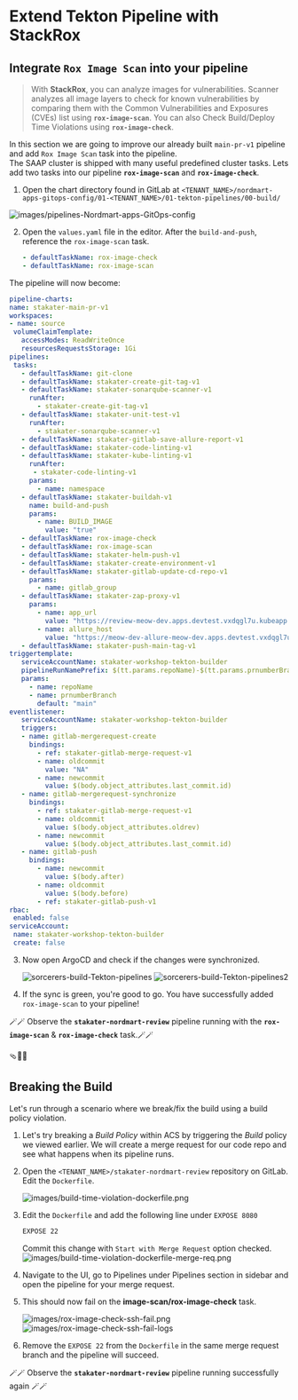 # Extend Tekton Pipeline with StackRox

## Integrate `Rox Image Scan` into your pipeline
> With **StackRox**, you can analyze images for vulnerabilities. Scanner analyzes all image layers to check for known vulnerabilities by comparing them with the Common Vulnerabilities and Exposures (CVEs) list using **`rox-image-scan`**. You can also Check Build/Deploy Time Violations using **`rox-image-check`**.

In this section we are going to improve our already built `main-pr-v1` pipeline and add `Rox Image Scan` task into the pipeline.  
The SAAP cluster is shipped with many useful predefined cluster tasks. 
Lets add two tasks into our pipeline **`rox-image-scan`** and **`rox-image-check`**. 

1. Open the chart directory found in GitLab at `<TENANT_NAME>/nordmart-apps-gitops-config/01-<TENANT_NAME>/01-tekton-pipelines/00-build/`

  ![images/pipelines-Nordmart-apps-GitOps-config](images/pipelines-nordmart-apps-gitops-config.png)

2. Open the `values.yaml` file in the editor. After the `build-and-push`, reference the `rox-image-scan` task. 

    ```yaml
    - defaultTaskName: rox-image-check
    - defaultTaskName: rox-image-scan
    ```


The pipeline will now become:
   ```yaml
pipeline-charts:
  name: stakater-main-pr-v1
  workspaces:
  - name: source
    volumeClaimTemplate:
      accessModes: ReadWriteOnce
      resourcesRequestsStorage: 1Gi
  pipelines:
    tasks:
      - defaultTaskName: git-clone
      - defaultTaskName: stakater-create-git-tag-v1
      - defaultTaskName: stakater-sonarqube-scanner-v1
        runAfter:
          - stakater-create-git-tag-v1
      - defaultTaskName: stakater-unit-test-v1
        runAfter:
          - stakater-sonarqube-scanner-v1
      - defaultTaskName: stakater-gitlab-save-allure-report-v1
      - defaultTaskName: stakater-code-linting-v1
      - defaultTaskName: stakater-kube-linting-v1
        runAfter:
         - stakater-code-linting-v1
        params:
          - name: namespace
      - defaultTaskName: stakater-buildah-v1
        name: build-and-push
        params:
          - name: BUILD_IMAGE
            value: "true"
      - defaultTaskName: rox-image-check
      - defaultTaskName: rox-image-scan
      - defaultTaskName: stakater-helm-push-v1
      - defaultTaskName: stakater-create-environment-v1
      - defaultTaskName: stakater-gitlab-update-cd-repo-v1
        params:
          - name: gitlab_group
      - defaultTaskName: stakater-zap-proxy-v1
        params:
          - name: app_url
            value: "https://review-meow-dev.apps.devtest.vxdqgl7u.kubeapp.cloud"
          - name: allure_host
            value: "https://meow-dev-allure-meow-dev.apps.devtest.vxdqgl7u.kubeapp.cloud"
      - defaultTaskName: stakater-push-main-tag-v1
  triggertemplate:
      serviceAccountName: stakater-workshop-tekton-builder
      pipelineRunNamePrefix: $(tt.params.repoName)-$(tt.params.prnumberBranch)
      params:
        - name: repoName
        - name: prnumberBranch
          default: "main"
  eventlistener:
      serviceAccountName: stakater-workshop-tekton-builder
      triggers:
      - name: gitlab-mergerequest-create
        bindings:
          - ref: stakater-gitlab-merge-request-v1
          - name: oldcommit
            value: "NA"
          - name: newcommit
            value: $(body.object_attributes.last_commit.id)
      - name: gitlab-mergerequest-synchronize
        bindings:
          - ref: stakater-gitlab-merge-request-v1
          - name: oldcommit
            value: $(body.object_attributes.oldrev)
          - name: newcommit
            value: $(body.object_attributes.last_commit.id)
      - name: gitlab-push
        bindings:
          - name: newcommit
            value: $(body.after)
          - name: oldcommit
            value: $(body.before)
          - ref: stakater-gitlab-push-v1
  rbac:
    enabled: false
  serviceAccount:
    name: stakater-workshop-tekton-builder
    create: false
  ```
3. Now open ArgoCD and check if the changes were synchronized.

    ![sorcerers-build-Tekton-pipelines](./images/sorcerers-build-tekton-pipelines.png)
    ![sorcerers-build-Tekton-pipelines2](./images/sorcerers-build-tekton-pipelines2.png)


4. If the sync is green, you're good to go. You have successfully added `rox-image-scan` to your pipeline!

🪄🪄 Observe the **`stakater-nordmart-review`** pipeline running with the **`rox-image-scan`** & **`rox-image-check`** task.🪄🪄

🩴🔑🐉

## Breaking the Build

Let's run through a scenario where we break/fix the build using a build policy violation.

1. Let's try breaking a *Build Policy* within ACS by triggering the *Build* policy we viewed earlier. We will create a merge request for our code repo and see what happens when its pipeline runs.

2. Open the `<TENANT_NAME>/stakater-nordmart-review` repository on GitLab. Edit the `Dockerfile`.

    ![images/build-time-violation-dockerfile.png](images/build-time-violation-dockerfile.png)

3. Edit the `Dockerfile` and add the following line under `EXPOSE 8080`

    ```bash
    EXPOSE 22
    ```
    Commit this change with `Start with Merge Request` option checked.
    ![images/build-time-violation-dockerfile-merge-req.png](images/build-time-violation-dockerfile-merge-req.png)

4. Navigate to the UI, go to Pipelines under Pipelines section in sidebar and open the pipeline for your merge request.

4. This should now fail on the **image-scan/rox-image-check** task.  

    ![images/rox-image-check-ssh-fail.png](images/rox-image-check-ssh-fail.png)
    ![images/rox-image-check-ssh-fail-logs](images/rox-image-check-ssh-fail-logs.png)

5. Remove the `EXPOSE 22` from the `Dockerfile` in the same merge request branch and the pipeline will succeed.

🪄🪄 Observe the **`stakater-nordmart-review`** pipeline running successfully again 🪄🪄

